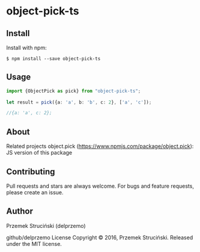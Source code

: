 # object-pick-ts


## Install
Install with npm:

```$ npm install --save object-pick-ts```

## Usage

```ts
import {ObjectPick as pick} from "object-pick-ts";
 
let result = pick({a: 'a', b: 'b', c: 2}, ['a', 'c']);

//{a: 'a', c: 2};
```
        
## About
Related projects
object.pick (https://www.npmjs.com/package/object.pick): JS version of this package 

## Contributing
Pull requests and stars are always welcome. For bugs and feature requests, please create an issue.

## Author
Przemek Struciński (delprzemo)

github/delprzemo
License
Copyright © 2016, Przemek Struciński. Released under the MIT license.
